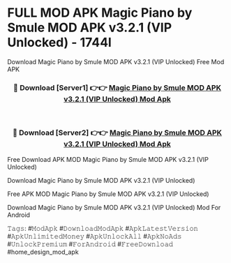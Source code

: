# FULL MOD APK Magic Piano by Smule MOD APK v3.2.1 (VIP Unlocked) - 1744l
Download Magic Piano by Smule MOD APK v3.2.1 (VIP Unlocked) Free Mod APK

<div align="center">
<h3>🔴 Download [Server1] 👉👉 <a href="https://apk-comot.site?title=Magic_Piano_by_Smule_MOD_APK_v3.2.1_(VIP_Unlocked)">Magic Piano by Smule MOD APK v3.2.1 (VIP Unlocked) Mod Apk</a></h3><br>

<h3>🔴 Download [Server2] 👉👉 <a href="https://apk-comot.site?title=Magic_Piano_by_Smule_MOD_APK_v3.2.1_(VIP_Unlocked)">Magic Piano by Smule MOD APK v3.2.1 (VIP Unlocked) Mod Apk</a></h3>
</div>


Free Download APK MOD Magic Piano by Smule MOD APK v3.2.1 (VIP Unlocked)

Download Magic Piano by Smule MOD APK v3.2.1 (VIP Unlocked) 

Free APK MOD Magic Piano by Smule MOD APK v3.2.1 (VIP Unlocked) 

Download Magic Piano by Smule MOD APK v3.2.1 (VIP Unlocked) Mod For Android

𝚃𝚊𝚐𝚜: #𝙼𝚘𝚍𝙰𝚙𝚔 #𝙳𝚘𝚠𝚗𝚕𝚘𝚊𝚍𝙼𝚘𝚍𝙰𝚙𝚔 #𝙰𝚙𝚔𝙻𝚊𝚝𝚎𝚜𝚝𝚅𝚎𝚛𝚜𝚒𝚘𝚗 #𝙰𝚙𝚔𝚄𝚗𝚕𝚒𝚖𝚒𝚝𝚎𝚍𝙼𝚘𝚗𝚎𝚢 #𝙰𝚙𝚔𝚄𝚗𝚕𝚘𝚌𝚔𝙰𝚕𝚕 #𝙰𝚙𝚔𝙽𝚘𝙰𝚍𝚜 #𝚄𝚗𝚕𝚘𝚌𝚔𝙿𝚛𝚎𝚖𝚒𝚞𝚖 #𝙵𝚘𝚛𝙰𝚗𝚍𝚛𝚘𝚒𝚍 #𝙵𝚛𝚎𝚎𝙳𝚘𝚠𝚗𝚕𝚘𝚊𝚍 #home_design_mod_apk